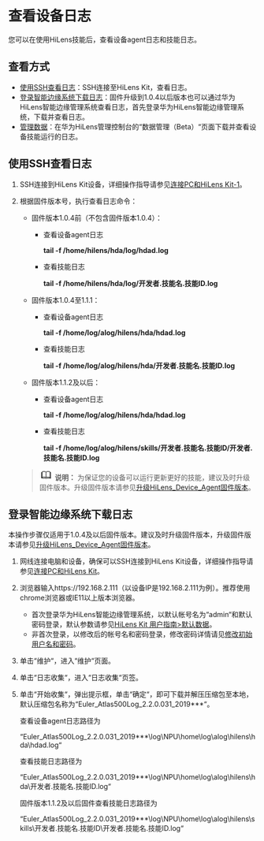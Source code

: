 # 查看设备日志<a name="hilens_02_0052"></a>

您可以在使用HiLens技能后，查看设备agent日志和技能日志。

## 查看方式<a name="section13254529392"></a>

-   [使用SSH查看日志](#section125745599420)：SSH连接至HiLens Kit，查看日志。
-   [登录智能边缘系统下载日志](#section16861334165515)：固件升级到1.0.4以后版本也可以通过华为HiLens智能边缘管理系统查看日志，首先登录华为HiLens智能边缘管理系统，下载并查看日志。
-   [管理数据](管理数据.md)：在华为HiLens管理控制台的“数据管理（Beta）“页面下载并查看设备技能运行的日志。

## 使用SSH查看日志<a name="section125745599420"></a>

1.  SSH连接到HiLens Kit设备，详细操作指导请参见[连接PC和HiLens Kit-1](连接PC和HiLens-Kit-1.md)。
2.  根据固件版本号，执行查看日志命令：

    -   固件版本1.0.4前（不包含固件版本1.0.4）：
        -   查看设备agent日志

            **tail -f /home/hilens/hda/log/hdad.log**

        -   查看技能日志

            **tail -f /home/hilens/hda/log/开发者.技能名.技能ID.log**

    -   固件版本1.0.4至1.1.1：
        -   查看设备agent日志

            **tail -f /home/log/alog/hilens/hda/hdad.log**

        -   查看技能日志

            **tail -f /home/log/alog/hilens/hda/开发者.技能名.技能ID.log**

    -   固件版本1.1.2及以后：
        -   查看设备agent日志

            **tail -f /home/log/alog/hilens/hda/hdad.log**

        -   查看技能日志

            **tail -f /home/log/alog/hilens/skills/开发者.技能名.技能ID/开发者.技能名.技能ID.log**


    >![](public_sys-resources/icon-note.gif) **说明：** 
    >为保证您的设备可以运行更新更好的技能，建议及时升级固件版本。升级固件版本请参见[升级HiLens\_Device\_Agent固件版本](升级HiLens_Device_Agent固件版本.md)。


## 登录智能边缘系统下载日志<a name="section16861334165515"></a>

本操作步骤仅适用于1.0.4及以后固件版本。建议及时升级固件版本，升级固件版本请参见[升级HiLens\_Device\_Agent固件版本](升级HiLens_Device_Agent固件版本.md)。

1.  网线连接电脑和设备，确保可以SSH连接到HiLens Kit设备，详细操作指导请参见[连接PC和HiLens Kit](连接PC和HiLens-Kit.md)。
2.  浏览器输入https://192.168.2.111（以设备IP是192.168.2.111为例）。推荐使用chrome浏览器或IE11以上版本浏览器。
    -   首次登录华为HiLens智能边缘管理系统，以默认帐号名为“admin“和默认密码登录，默认参数请参见[HiLens Kit 用户指南\>默认数据](https://support.huawei.com/enterprise/zh/doc/EDOC1100112066/2347bab9)。
    -   非首次登录，以修改后的帐号名和密码登录，修改密码详情请见[修改初始用户名和密码](https://support.huawei.com/enterprise/zh/doc/EDOC1100112066/f03e0dea)。

3.  单击“维护“，进入“维护“页面。
4.  单击“日志收集“，进入“日志收集“页签。
5.  单击“开始收集“，弹出提示框，单击“确定“，即可下载并解压压缩包至本地，默认压缩包名称为“Euler\_Atlas500Log\_2.2.0.031\_2019\*\*\*“。

    查看设备agent日志路径为

    “Euler\_Atlas500Log\_2.2.0.031\_2019\*\*\*\\log\\NPU\\home\\log\\alog\\hilens\\hda\\hdad.log“

    查看技能日志路径为

    “Euler\_Atlas500Log\_2.2.0.031\_2019\*\*\*\\log\\NPU\\home\\log\\alog\\hilens\\hda\\开发者.技能名.技能ID.log“

    固件版本1.1.2及以后固件查看技能日志路径为

    “Euler\_Atlas500Log\_2.2.0.031\_2019\*\*\*\\log\\NPU\\home\\log\\alog\\hilens\\skills\\开发者.技能名.技能ID\\开发者.技能名.技能ID.log“


